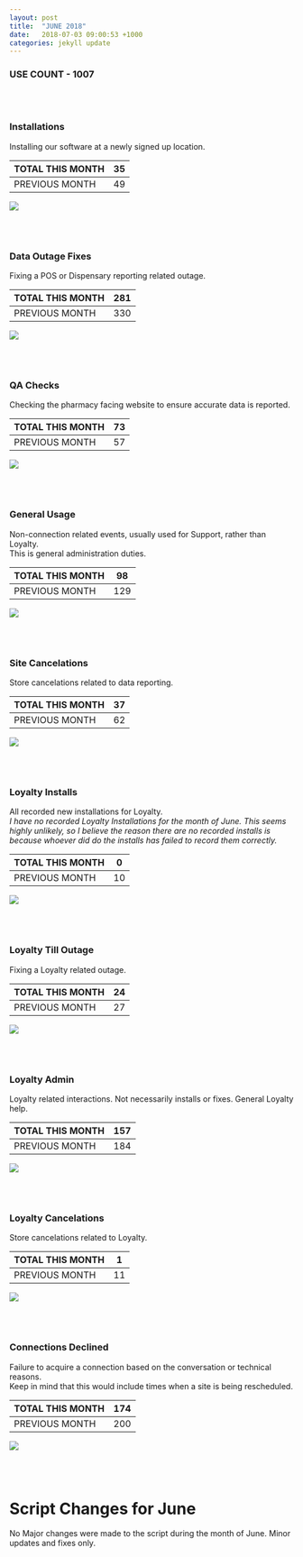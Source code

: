 ```yaml
---
layout: post
title:  "JUNE 2018"
date:   2018-07-03 09:00:53 +1000
categories: jekyll update
---
```


### USE COUNT - 1007

<br/>
<br/>

### Installations
Installing our software at a newly signed up location.

| TOTAL THIS MONTH  | 35 |
| --- | --- |
| PREVIOUS MONTH  | 49 |

![](/images/june2018/install.jpg)  

<br/>
<br/>

### Data Outage Fixes
Fixing a POS or Dispensary reporting related outage.

| TOTAL THIS MONTH  | 281 |
| --- | --- |
| PREVIOUS MONTH  | 330 |

![](/images/june2018/dataout.jpg)  

<br/>
<br/>

### QA Checks
Checking the pharmacy facing website to ensure accurate data is reported.

| TOTAL THIS MONTH  | 73 |
| --- | --- |
| PREVIOUS MONTH  | 57 |

![](/images/june2018/qa.jpg)  

<br/>
<br/>

### General Usage
Non-connection related events, usually used for Support, rather than Loyalty.<br>This is general administration duties.

| TOTAL THIS MONTH  | 98 |
| --- | --- |
| PREVIOUS MONTH  | 129 |

![](/images/june2018/general.jpg)  

<br/>
<br/>

### Site Cancelations
Store cancelations related to data reporting.

| TOTAL THIS MONTH  | 37 |
| --- | --- |
| PREVIOUS MONTH  | 62 |

![](/images/june2018/cancel.jpg)  

<br/>
<br/>

### Loyalty Installs 
All recorded new installations for Loyalty.<br/>
*I have no recorded Loyalty Installations for the month of June. This seems highly unlikely, so I believe the reason there are no recorded installs is because whoever did do the installs has failed to record them correctly.*

| TOTAL THIS MONTH  | 0 |
| --- | --- |
| PREVIOUS MONTH  | 10 |

![](/images/june2018/loy-in.jpg)

<br/>
<br/>

### Loyalty Till Outage
Fixing a Loyalty related outage.

| TOTAL THIS MONTH  | 24 |
| --- | --- |
| PREVIOUS MONTH  | 27 |

![](/images/june2018/loy-tillconfig.jpg) 

<br/>
<br/>

### Loyalty Admin
Loyalty related interactions. Not necessarily installs or fixes. General Loyalty help.

| TOTAL THIS MONTH  | 157 |
| --- | --- |
| PREVIOUS MONTH  | 184 |

![](/images/june2018/loy-admin.jpg)  

<br/>
<br/>

### Loyalty Cancelations
Store cancelations related to Loyalty.

| TOTAL THIS MONTH  | 1 |
| --- | --- |
| PREVIOUS MONTH  | 11 |

![](/images/june2018/loy-cancel.jpg)  

<br/>
<br/>

### Connections Declined
Failure to acquire a connection based on the conversation or technical reasons.<br>Keep in mind that this would include times when a site is being rescheduled.

| TOTAL THIS MONTH  | 174 |
| --- | --- |
| PREVIOUS MONTH  | 200 |

![](/images/june2018/knockback.jpg)  

<br/>
<br/>

# Script Changes for June

No Major changes were made to the script during the month of June. Minor updates and fixes only.